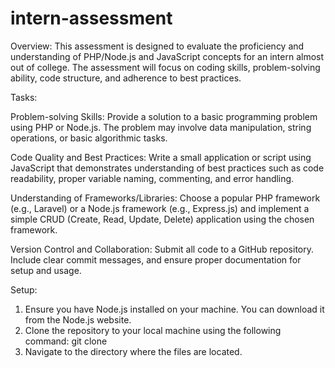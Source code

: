 # intern-assessment
Overview:
This assessment is designed to evaluate the proficiency and understanding of PHP/Node.js and
JavaScript concepts for an intern almost out of college. The assessment will focus on coding
skills, problem-solving ability, code structure, and adherence to best practices.

Tasks:

Problem-solving Skills:
Provide a solution to a basic programming problem using PHP or Node.js. The
problem may involve data manipulation, string operations, or basic algorithmic
tasks.

Code Quality and Best Practices:
Write a small application or script using JavaScript that demonstrates
understanding of best practices such as code readability, proper variable
naming, commenting, and error handling.

Understanding of Frameworks/Libraries:
Choose a popular PHP framework (e.g., Laravel) or a Node.js framework (e.g.,
Express.js) and implement a simple CRUD (Create, Read, Update, Delete)
application using the chosen framework.

Version Control and Collaboration:
Submit all code to a GitHub repository. Include clear commit messages, and
ensure proper documentation for setup and usage.


Setup:
1. Ensure you have Node.js installed on your machine. You can download it from the Node.js website.
2. Clone the repository to your local machine using the following command:
    git clone <repository-url>
3. Navigate to the directory where the files are located.
